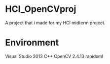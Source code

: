 # HCI_OpenCVproj
A project that i made for my HCI midterm project.

# Environment
Visual Studio 2013 C++
OpenCV 2.4.13
rapidxml
